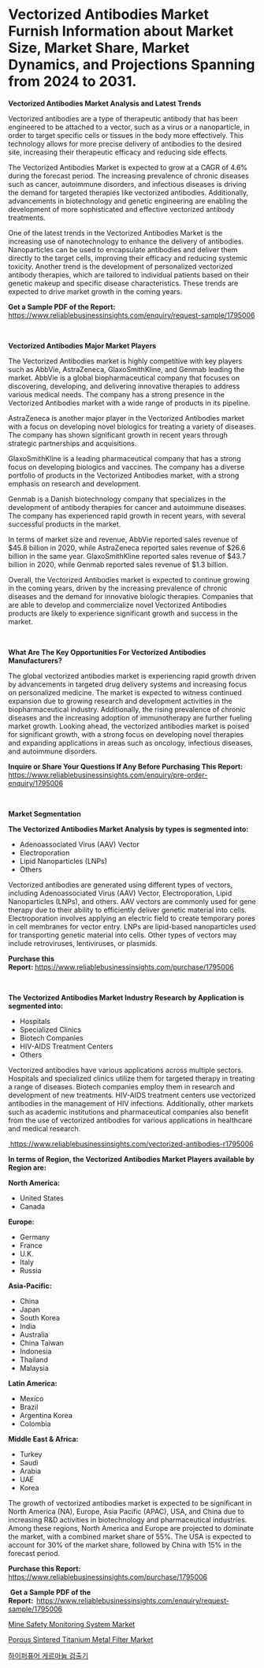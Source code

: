 <p><h1>Vectorized Antibodies Market Furnish Information about Market Size, Market Share, Market Dynamics, and Projections Spanning from 2024 to 2031.</h1></p><p><strong>Vectorized Antibodies Market Analysis and Latest Trends</strong></p>
<p><p>Vectorized antibodies are a type of therapeutic antibody that has been engineered to be attached to a vector, such as a virus or a nanoparticle, in order to target specific cells or tissues in the body more effectively. This technology allows for more precise delivery of antibodies to the desired site, increasing their therapeutic efficacy and reducing side effects.</p><p>The Vectorized Antibodies Market is expected to grow at a CAGR of 4.6% during the forecast period. The increasing prevalence of chronic diseases such as cancer, autoimmune disorders, and infectious diseases is driving the demand for targeted therapies like vectorized antibodies. Additionally, advancements in biotechnology and genetic engineering are enabling the development of more sophisticated and effective vectorized antibody treatments.</p><p>One of the latest trends in the Vectorized Antibodies Market is the increasing use of nanotechnology to enhance the delivery of antibodies. Nanoparticles can be used to encapsulate antibodies and deliver them directly to the target cells, improving their efficacy and reducing systemic toxicity. Another trend is the development of personalized vectorized antibody therapies, which are tailored to individual patients based on their genetic makeup and specific disease characteristics. These trends are expected to drive market growth in the coming years.</p></p>
<p><strong>Get a Sample PDF of the Report:&nbsp;</strong> <a href="https://www.reliablebusinessinsights.com/enquiry/request-sample/1795006">https://www.reliablebusinessinsights.com/enquiry/request-sample/1795006</a></p>
<p>&nbsp;</p>
<p><strong>Vectorized Antibodies Major Market Players</strong></p>
<p><p>The Vectorized Antibodies market is highly competitive with key players such as AbbVie, AstraZeneca, GlaxoSmithKline, and Genmab leading the market. AbbVie is a global biopharmaceutical company that focuses on discovering, developing, and delivering innovative therapies to address various medical needs. The company has a strong presence in the Vectorized Antibodies market with a wide range of products in its pipeline.</p><p>AstraZeneca is another major player in the Vectorized Antibodies market with a focus on developing novel biologics for treating a variety of diseases. The company has shown significant growth in recent years through strategic partnerships and acquisitions.</p><p>GlaxoSmithKline is a leading pharmaceutical company that has a strong focus on developing biologics and vaccines. The company has a diverse portfolio of products in the Vectorized Antibodies market, with a strong emphasis on research and development.</p><p>Genmab is a Danish biotechnology company that specializes in the development of antibody therapies for cancer and autoimmune diseases. The company has experienced rapid growth in recent years, with several successful products in the market.</p><p>In terms of market size and revenue, AbbVie reported sales revenue of $45.8 billion in 2020, while AstraZeneca reported sales revenue of $26.6 billion in the same year. GlaxoSmithKline reported sales revenue of $43.7 billion in 2020, while Genmab reported sales revenue of $1.3 billion.</p><p>Overall, the Vectorized Antibodies market is expected to continue growing in the coming years, driven by the increasing prevalence of chronic diseases and the demand for innovative biologic therapies. Companies that are able to develop and commercialize novel Vectorized Antibodies products are likely to experience significant growth and success in the market.</p></p>
<p>&nbsp;</p>
<p><strong>What Are The Key Opportunities For Vectorized Antibodies Manufacturers?</strong></p>
<p><p>The global vectorized antibodies market is experiencing rapid growth driven by advancements in targeted drug delivery systems and increasing focus on personalized medicine. The market is expected to witness continued expansion due to growing research and development activities in the biopharmaceutical industry. Additionally, the rising prevalence of chronic diseases and the increasing adoption of immunotherapy are further fueling market growth. Looking ahead, the vectorized antibodies market is poised for significant growth, with a strong focus on developing novel therapies and expanding applications in areas such as oncology, infectious diseases, and autoimmune disorders.</p></p>
<p><strong>Inquire or Share Your Questions If Any Before Purchasing This Report:</strong> <a href="https://www.reliablebusinessinsights.com/enquiry/pre-order-enquiry/1795006">https://www.reliablebusinessinsights.com/enquiry/pre-order-enquiry/1795006</a></p>
<p>&nbsp;</p>
<p><strong>Market Segmentation</strong></p>
<p><strong>The Vectorized Antibodies Market Analysis by types is segmented into:</strong></p>
<p><ul><li>Adenoassociated Virus (AAV) Vector</li><li>Electroporation</li><li>Lipid Nanoparticles (LNPs)</li><li>Others</li></ul></p>
<p><p>Vectorized antibodies are generated using different types of vectors, including Adenoassociated Virus (AAV) Vector, Electroporation, Lipid Nanoparticles (LNPs), and others. AAV vectors are commonly used for gene therapy due to their ability to efficiently deliver genetic material into cells. Electroporation involves applying an electric field to create temporary pores in cell membranes for vector entry. LNPs are lipid-based nanoparticles used for transporting genetic material into cells. Other types of vectors may include retroviruses, lentiviruses, or plasmids.</p></p>
<p><strong>Purchase this Report:&nbsp;</strong><a href="https://www.reliablebusinessinsights.com/purchase/1795006">https://www.reliablebusinessinsights.com/purchase/1795006</a></p>
<p>&nbsp;</p>
<p><strong>The Vectorized Antibodies Market Industry Research by Application is segmented into:</strong></p>
<p><ul><li>Hospitals</li><li>Specialized Clinics</li><li>Biotech Companies</li><li>HIV-AIDS Treatment Centers</li><li>Others</li></ul></p>
<p><p>Vectorized antibodies have various applications across multiple sectors. Hospitals and specialized clinics utilize them for targeted therapy in treating a range of diseases. Biotech companies employ them in research and development of new treatments. HIV-AIDS treatment centers use vectorized antibodies in the management of HIV infections. Additionally, other markets such as academic institutions and pharmaceutical companies also benefit from the use of vectorized antibodies for various applications in healthcare and medical research.</p></p>
<p><a href="https://www.reliablebusinessinsights.com/vectorized-antibodies-r1795006">&nbsp;https://www.reliablebusinessinsights.com/vectorized-antibodies-r1795006</a></p>
<p><strong>In terms of Region, the Vectorized Antibodies Market Players available by Region are:</strong></p>
<p>
    <p> <strong> North America: </strong>
        <ul>
            <li>United States</li>
            <li>Canada</li>
        </ul>
        </p> 
    <p> <strong> Europe: </strong>
        <ul>
            <li>Germany</li>
            <li>France</li>
            <li>U.K.</li>
            <li>Italy</li>
            <li>Russia</li>
        </ul>
        </p> 
    <p> <strong> Asia-Pacific: </strong>
        <ul>
            <li>China</li>
            <li>Japan</li>
            <li>South Korea</li>
            <li>India</li>
            <li>Australia</li>
            <li>China Taiwan</li>
            <li>Indonesia</li>
            <li>Thailand</li>
            <li>Malaysia</li>
        </ul>
        </p> 
    <p> <strong> Latin America: </strong>
        <ul>
            <li>Mexico</li>
            <li>Brazil</li>
            <li>Argentina Korea</li>
            <li>Colombia</li>
        </ul>
        </p> 
    <p> <strong> Middle East & Africa: </strong>
        <ul>
            <li>Turkey</li>
            <li>Saudi</li>
            <li>Arabia</li>
            <li>UAE</li>
            <li>Korea</li>
        </ul>
    </p>
    </p>
<p><p>The growth of vectorized antibodies market is expected to be significant in North America (NA), Europe, Asia Pacific (APAC), USA, and China due to increasing R&D activities in biotechnology and pharmaceutical industries. Among these regions, North America and Europe are projected to dominate the market, with a combined market share of 55%. The USA is expected to account for 30% of the market share, followed by China with 15% in the forecast period.</p></p>
<p><strong>Purchase this Report: </strong><a href="https://www.reliablebusinessinsights.com/purchase/1795006">https://www.reliablebusinessinsights.com/purchase/1795006</a></p>
<p>&nbsp;<strong>Get a Sample PDF of the Report:&nbsp;&nbsp;</strong><a href="https://www.reliablebusinessinsights.com/enquiry/request-sample/1795006">https://www.reliablebusinessinsights.com/enquiry/request-sample/1795006</a></p>
<p><strong></strong></p>
<p><p><a href="https://github.com/cameroneffertz/Market-Research-Report-List-1/blob/main/mine-safety-monitoring-system-market.md">Mine Safety Monitoring System Market</a></p><p><a href="https://github.com/shahriarnajimjoy333/Market-Research-Report-List-1/blob/main/porous-sintered-titanium-metal-filter-market.md">Porous Sintered Titanium Metal Filter Market</a></p><p><a href="https://github.com/victorsharp87978/Market-Research-Report-List-1/blob/main/5138622181877.md">하이퍼퓨어 게르마늄 검출기</a></p></p>
